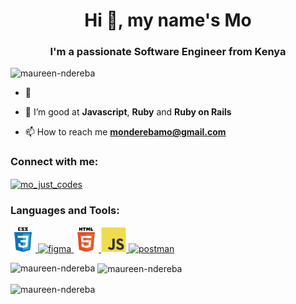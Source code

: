 <h1 align="center">Hi 👋, my name's Mo</h1>
<h3 align="center">I'm a passionate Software Engineer from Kenya</h3>

<p align="left"> <img src="https://komarev.com/ghpvc/?username=maureen-ndereba&label=Profile%20views&color=0e75b6&style=flat" alt="maureen-ndereba" /> </p>

- 🔭 

- 🌱 I’m good at **Javascript**, **Ruby** and **Ruby on Rails**
- 📫 How to reach me **monderebamo@gmail.com**

<h3 align="left">Connect with me:</h3>
<p align="left">
<a href="https://instagram.com/mo_just_codes" target="blank"><img align="center" src="https://raw.githubusercontent.com/rahuldkjain/github-profile-readme-generator/master/src/images/icons/Social/instagram.svg" alt="mo_just_codes" height="30" width="40" /></a>
</p>

<h3 align="left">Languages and Tools:</h3>
<p align="left"> <a href="https://www.w3schools.com/css/" target="_blank" rel="noreferrer"> <img src="https://raw.githubusercontent.com/devicons/devicon/master/icons/css3/css3-original-wordmark.svg" alt="css3" width="40" height="40"/> </a> <a href="https://www.figma.com/" target="_blank" rel="noreferrer"> <img src="https://www.vectorlogo.zone/logos/figma/figma-icon.svg" alt="figma" width="40" height="40"/> </a> <a href="https://www.w3.org/html/" target="_blank" rel="noreferrer"> <img src="https://raw.githubusercontent.com/devicons/devicon/master/icons/html5/html5-original-wordmark.svg" alt="html5" width="40" height="40"/> </a> <a href="https://developer.mozilla.org/en-US/docs/Web/JavaScript" target="_blank" rel="noreferrer"> <img src="https://raw.githubusercontent.com/devicons/devicon/master/icons/javascript/javascript-original.svg" alt="javascript" width="40" height="40"/> </a> <a href="https://postman.com" target="_blank" rel="noreferrer"> <img src="https://www.vectorlogo.zone/logos/getpostman/getpostman-icon.svg" alt="postman" width="40" height="40"/> </a> </p>

<p><img align="left" src="https://github-readme-stats.vercel.app/api/top-langs?username=maureen-ndereba&show_icons=true&locale=en&layout=compact" alt="maureen-ndereba" /></p>

<p>&nbsp;<img align="center" src="https://github-readme-stats.vercel.app/api?username=maureen-ndereba&show_icons=true&locale=en" alt="maureen-ndereba" /></p>

<p><img align="center" src="https://github-readme-streak-stats.herokuapp.com/?user=maureen-ndereba&" alt="maureen-ndereba" /></p>
